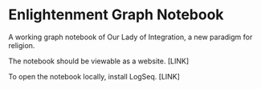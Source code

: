 # Enlightenment Graph Notebook

A working graph notebook of Our Lady of Integration, a new paradigm for religion. 

The notebook should be viewable as a website. [LINK]

To open the notebook locally, install LogSeq. [LINK]
